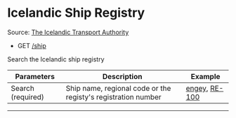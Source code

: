 # Icelandic Ship Registry

Source: [The Icelandic Transport Authority](https://www.samgongustofa.is/siglingar/skrar-og-utgafa/skipaskra/uppfletting/)

- GET [/ship](https://apis.is/ship)

Search the Icelandic ship registry

| Parameters        | Description                                                   | Example                                                                                  |
|-------------------|---------------------------------------------------------------|------------------------------------------------------------------------------------------|
| Search (required) | Ship name, regional code or the registy's registration number | [engey](https://apis.is/ship?search=engey), [RE-100](https://apis.is/ship?search=RE-100) |

---
